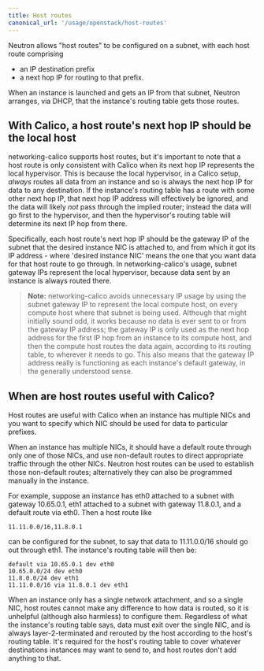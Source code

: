 ```yaml
---
title: Host routes
canonical_url: '/usage/openstack/host-routes'
---
```


Neutron allows "host routes" to be configured on a subnet, with each host route
comprising

- an IP destination prefix
- a next hop IP for routing to that prefix.

When an instance is launched and gets an IP from that subnet, Neutron arranges,
via DHCP, that the instance's routing table gets those routes.

With Calico, a host route's next hop IP should be the local host
----------------------------------------------------------------

networking-calico supports host routes, but it's important to note that a host
route is only consistent with Calico when its next hop IP represents the local
hypervisor.  This is because the local hypervisor, in a Calico setup, *always*
routes all data from an instance and so is always the next hop IP for data to
any destination.  If the instance's routing table has a route with some other
next hop IP, that next hop IP address will effectively be ignored, and the data
will likely *not* pass through the implied router; instead the data will go
first to the hypervisor, and then the hypervisor's routing table will determine
its next IP hop from there.

Specifically, each host route's next hop IP should be the gateway IP of the
subnet that the desired instance NIC is attached to, and from which it got its
IP address - where 'desired instance NIC' means the one that you want data for
that host route to go through.  In networking-calico's usage, subnet gateway
IPs represent the local hypervisor, because data sent by an instance is always
routed there.

> **Note:** networking-calico avoids unnecessary IP usage by using the subnet
> gateway IP to represent the local compute host, on every compute host where
> that subnet is being used.  Although that might initially sound odd, it works
> because no data is ever sent to or from the gateway IP address; the gateway
> IP is only used as the next hop address for the first IP hop from an instance
> to its compute host, and then the compute host routes the data again,
> according to its routing table, to wherever it needs to go.  This also means
> that the gateway IP address really is functioning as each instance's default
> gateway, in the generally understood sense.

When are host routes useful with Calico?
----------------------------------------

Host routes are useful with Calico when an instance has multiple NICs and you
want to specify which NIC should be used for data to particular prefixes.

When an instance has multiple NICs, it should have a default route through only
one of those NICs, and use non-default routes to direct appropriate traffic
through the other NICs.  Neutron host routes can be used to establish those
non-default routes; alternatively they can also be programmed manually in the
instance.

For example, suppose an instance has eth0 attached to a subnet with gateway
10.65.0.1, eth1 attached to a subnet with gateway 11.8.0.1, and a default route
via eth0.  Then a host route like

    11.11.0.0/16,11.8.0.1

can be configured for the subnet, to say that data to 11.11.0.0/16 should go
out through eth1.  The instance's routing table will then be:

    default via 10.65.0.1 dev eth0
    10.65.0.0/24 dev eth0
    11.8.0.0/24 dev eth1
    11.11.0.0/16 via 11.8.0.1 dev eth1

When an instance only has a single network attachment, and so a single NIC,
host routes cannot make any difference to how data is routed, so it is
unhelpful (although also harmless) to configure them.  Regardless of what the
instance's routing table says, data must exit over the single NIC, and is
always layer-2-terminated and rerouted by the host according to the host's
routing table.  It's required for the host's routing table to cover whatever
destinations instances may want to send to, and host routes don't add anything
to that.
